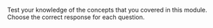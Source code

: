 Test your knowledge of the concepts that you covered in this module. Choose the correct response for each question.
